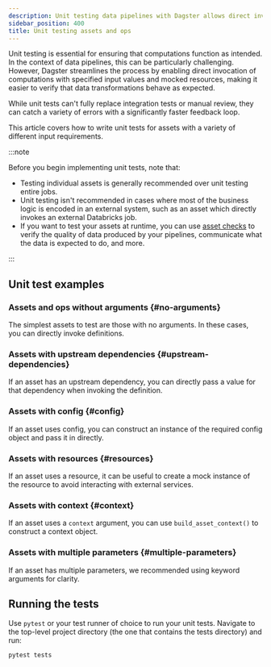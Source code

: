 ```yaml
---
description: Unit testing data pipelines with Dagster allows direct invocation of computations, using specified inputs and mocked resources to verify data transformations.
sidebar_position: 400
title: Unit testing assets and ops
---
```


Unit testing is essential for ensuring that computations function as intended. In the context of data pipelines, this can be particularly challenging. However, Dagster streamlines the process by enabling direct invocation of computations with specified input values and mocked resources, making it easier to verify that data transformations behave as expected.

While unit tests can't fully replace integration tests or manual review, they can catch a variety of errors with a significantly faster feedback loop.

This article covers how to write unit tests for assets with a variety of different input requirements.

:::note

Before you begin implementing unit tests, note that:

- Testing individual assets is generally recommended over unit testing entire jobs.
- Unit testing isn't recommended in cases where most of the business logic is encoded in an external system, such as an asset which directly invokes an external Databricks job.
- If you want to test your assets at runtime, you can use [asset checks](/guides/test/asset-checks) to verify the quality of data produced by your pipelines, communicate what the data is expected to do, and more.

:::

## Unit test examples

### Assets and ops without arguments \{#no-arguments}

The simplest assets to test are those with no arguments. In these cases, you can directly invoke definitions.

<CodeExample
  path="docs_snippets/docs_snippets/guides/quality-testing/unit-testing-assets-and-ops/asset-no-argument.py"
  language="python"
  startAfter="start_file"
  endBefore="end_file"
  title="src/<project_name>/defs/assets.py"
/>

<CodeExample
  path="docs_snippets/docs_snippets/guides/quality-testing/unit-testing-assets-and-ops/asset-no-argument.py"
  language="python"
  startAfter="start_test"
  endBefore="end_test"
  title="tests/test_assets.py"
/>

### Assets with upstream dependencies \{#upstream-dependencies}

If an asset has an upstream dependency, you can directly pass a value for that dependency when invoking the definition.

<CodeExample
  path="docs_snippets/docs_snippets/guides/quality-testing/unit-testing-assets-and-ops/asset-dependency.py"
  language="python"
  startAfter="start_file"
  endBefore="end_file"
  title="src/<project_name>/defs/assets.py"
/>

<CodeExample
  path="docs_snippets/docs_snippets/guides/quality-testing/unit-testing-assets-and-ops/asset-dependency.py"
  language="python"
  startAfter="start_test"
  endBefore="end_test"
  title="tests/test_assets.py"
/>

### Assets with config \{#config}

If an asset uses config, you can construct an instance of the required config object and pass it in directly.

<CodeExample
  path="docs_snippets/docs_snippets/guides/quality-testing/unit-testing-assets-and-ops/asset-config.py"
  language="python"
  startAfter="start_file"
  endBefore="end_file"
  title="src/<project_name>/defs/assets.py"
/>

<CodeExample
  path="docs_snippets/docs_snippets/guides/quality-testing/unit-testing-assets-and-ops/asset-config.py"
  language="python"
  startAfter="start_test"
  endBefore="end_test"
  title="tests/test_assets.py"
/>

### Assets with resources \{#resources}

If an asset uses a resource, it can be useful to create a mock instance of the resource to avoid interacting with external services.

<CodeExample
  path="docs_snippets/docs_snippets/guides/quality-testing/unit-testing-assets-and-ops/asset-resource.py"
  language="python"
  startAfter="start_file"
  endBefore="end_file"
  title="src/<project_name>/defs/assets.py"
/>

<CodeExample
  path="docs_snippets/docs_snippets/guides/quality-testing/unit-testing-assets-and-ops/asset-resource.py"
  language="python"
  startAfter="start_test"
  endBefore="end_test"
  title="tests/test_assets.py"
/>

### Assets with context \{#context}

If an asset uses a `context` argument, you can use `build_asset_context()` to construct a context object.

<CodeExample
  path="docs_snippets/docs_snippets/guides/quality-testing/unit-testing-assets-and-ops/asset-context.py"
  language="python"
  startAfter="start_file"
  endBefore="end_file"
  title="src/<project_name>/defs/assets.py"
/>

<CodeExample
  path="docs_snippets/docs_snippets/guides/quality-testing/unit-testing-assets-and-ops/asset-context.py"
  language="python"
  startAfter="start_test"
  endBefore="end_test"
  title="tests/test_assets.py"
/>

### Assets with multiple parameters \{#multiple-parameters}

If an asset has multiple parameters, we recommended using keyword arguments for clarity.

<CodeExample
  path="docs_snippets/docs_snippets/guides/quality-testing/unit-testing-assets-and-ops/asset-combo.py"
  language="python"
  startAfter="start_file"
  endBefore="end_file"
  title="src/<project_name>/defs/assets.py"
/>

<CodeExample
  path="docs_snippets/docs_snippets/guides/quality-testing/unit-testing-assets-and-ops/asset-combo.py"
  language="python"
  startAfter="start_test"
  endBefore="end_test"
  title="tests/test_assets.py"
/>

## Running the tests

Use `pytest` or your test runner of choice to run your unit tests. Navigate to the top-level project directory (the one that contains the tests directory) and run:

```
pytest tests
```
